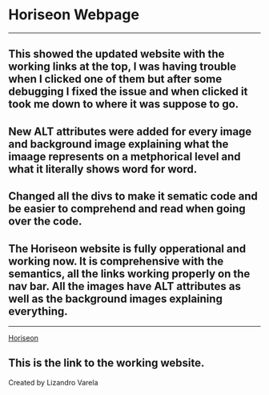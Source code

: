# Horiseon Webpage
---
This showed the updated website with the working links at the top, I was having trouble when I clicked one of them but after some debugging I fixed the issue and when clicked it took me down to where it was suppose to go.
---
New ALT attributes were added for every image and background image explaining what the imaage represents on a metphorical level and what it literally shows word for word.
---
Changed all the divs to make it sematic code and be easier to comprehend and read when going over the code.
---
The Horiseon website is fully opperational and working now. It is comprehensive with the semantics, all the links working properly on the nav bar. All the images have ALT attributes as well as the background images explaining everything.
---

---
[Horiseon](https://lizandro21.github.io/homework-01/)

This is the link to the working website.
---
Created by Lizandro Varela
